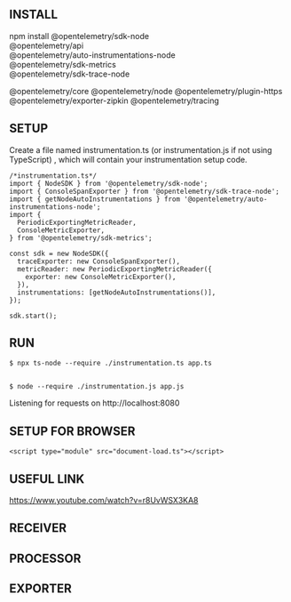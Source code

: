 
## INSTALL 

npm install @opentelemetry/sdk-node \
  @opentelemetry/api \
  @opentelemetry/auto-instrumentations-node \
  @opentelemetry/sdk-metrics \
  @opentelemetry/sdk-trace-node

  @opentelemetry/core
  @opentelemetry/node
  @opentelemetry/plugin-https
  @opentelemetry/exporter-zipkin
  @opentelemetry/tracing


## SETUP 

Create a file named instrumentation.ts (or instrumentation.js if not using TypeScript) , which will contain your instrumentation setup code.

```
/*instrumentation.ts*/
import { NodeSDK } from '@opentelemetry/sdk-node';
import { ConsoleSpanExporter } from '@opentelemetry/sdk-trace-node';
import { getNodeAutoInstrumentations } from '@opentelemetry/auto-instrumentations-node';
import {
  PeriodicExportingMetricReader,
  ConsoleMetricExporter,
} from '@opentelemetry/sdk-metrics';

const sdk = new NodeSDK({
  traceExporter: new ConsoleSpanExporter(),
  metricReader: new PeriodicExportingMetricReader({
    exporter: new ConsoleMetricExporter(),
  }),
  instrumentations: [getNodeAutoInstrumentations()],
});

sdk.start();
```


## RUN

```
$ npx ts-node --require ./instrumentation.ts app.ts


$ node --require ./instrumentation.js app.js
```
Listening for requests on http://localhost:8080

## SETUP FOR BROWSER

```
<script type="module" src="document-load.ts"></script>
```


## USEFUL LINK
https://www.youtube.com/watch?v=r8UvWSX3KA8

## RECEIVER


## PROCESSOR

## EXPORTER